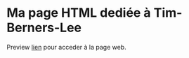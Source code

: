 # Ma page HTML dediée à Tim-Berners-Lee

Preview [lien](https://julio-34727.github.io/tim-berners-lee/) pour acceder à la page web.
